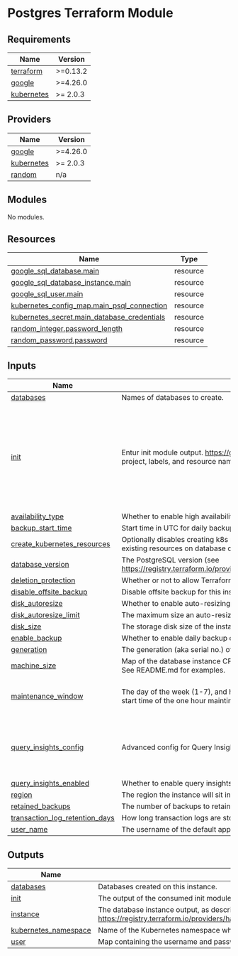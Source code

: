 # Postgres Terraform Module #

<!-- BEGIN_TF_DOCS -->
## Requirements

| Name | Version |
|------|---------|
| <a name="requirement_terraform"></a> [terraform](#requirement\_terraform) | >=0.13.2 |
| <a name="requirement_google"></a> [google](#requirement\_google) | >=4.26.0 |
| <a name="requirement_kubernetes"></a> [kubernetes](#requirement\_kubernetes) | >= 2.0.3 |

## Providers

| Name | Version |
|------|---------|
| <a name="provider_google"></a> [google](#provider\_google) | >=4.26.0 |
| <a name="provider_kubernetes"></a> [kubernetes](#provider\_kubernetes) | >= 2.0.3 |
| <a name="provider_random"></a> [random](#provider\_random) | n/a |

## Modules

No modules.

## Resources

| Name | Type |
|------|------|
| [google_sql_database.main](https://registry.terraform.io/providers/hashicorp/google/latest/docs/resources/sql_database) | resource |
| [google_sql_database_instance.main](https://registry.terraform.io/providers/hashicorp/google/latest/docs/resources/sql_database_instance) | resource |
| [google_sql_user.main](https://registry.terraform.io/providers/hashicorp/google/latest/docs/resources/sql_user) | resource |
| [kubernetes_config_map.main_psql_connection](https://registry.terraform.io/providers/hashicorp/kubernetes/latest/docs/resources/config_map) | resource |
| [kubernetes_secret.main_database_credentials](https://registry.terraform.io/providers/hashicorp/kubernetes/latest/docs/resources/secret) | resource |
| [random_integer.password_length](https://registry.terraform.io/providers/hashicorp/random/latest/docs/resources/integer) | resource |
| [random_password.password](https://registry.terraform.io/providers/hashicorp/random/latest/docs/resources/password) | resource |

## Inputs

| Name | Description | Type | Default | Required |
|------|-------------|------|---------|:--------:|
| <a name="input_databases"></a> [databases](#input\_databases) | Names of databases to create. | `list(string)` | n/a | yes |
| <a name="input_init"></a> [init](#input\_init) | Entur init module output. https://github.com/entur/terraform-google-init. Used to determine application name, application project, labels, and resource names. | <pre>object({<br>    app = object({<br>      id         = string<br>      name       = string<br>      owner      = string<br>      project_id = string<br>    })<br>    environment   = string<br>    labels        = map(string)<br>    is_production = bool<br>  })</pre> | n/a | yes |
| <a name="input_availability_type"></a> [availability\_type](#input\_availability\_type) | Whether to enable high availability with automatic failover over multiple zones ('REGIONAL') vs. single zone ('ZONAL'). | `string` | `null` | no |
| <a name="input_backup_start_time"></a> [backup\_start\_time](#input\_backup\_start\_time) | Start time in UTC for daily backup job in the format HH:MM. This is the start time of a 4 hour time window. | `string` | `"00:00"` | no |
| <a name="input_create_kubernetes_resources"></a> [create\_kubernetes\_resources](#input\_create\_kubernetes\_resources) | Optionally disables creating k8s resources -psql-connection and -psql-credentials. Can be used to avoic overwriting existing resources on database creation. | `bool` | `true` | no |
| <a name="input_database_version"></a> [database\_version](#input\_database\_version) | The PostgreSQL version (see https://registry.terraform.io/providers/hashicorp/google/latest/docs/resources/sql_database_instance#database_version). | `string` | `"POSTGRES_14"` | no |
| <a name="input_deletion_protection"></a> [deletion\_protection](#input\_deletion\_protection) | Whether or not to allow Terraform to destroy the instance. | `bool` | `null` | no |
| <a name="input_disable_offsite_backup"></a> [disable\_offsite\_backup](#input\_disable\_offsite\_backup) | Disable offsite backup for this instance. Offsite backup is only applied to production environments. | `bool` | `false` | no |
| <a name="input_disk_autoresize"></a> [disk\_autoresize](#input\_disk\_autoresize) | Whether to enable auto-resizing of the storage disk. | `bool` | `true` | no |
| <a name="input_disk_autoresize_limit"></a> [disk\_autoresize\_limit](#input\_disk\_autoresize\_limit) | The maximum size an auto-resized disk can reach. Default is 500 for production, 50 for non-production. | `number` | `null` | no |
| <a name="input_disk_size"></a> [disk\_size](#input\_disk\_size) | The storage disk size of the instance. Default is 10 (GB). Only takes effect if disk\_autoresize is set to 'false'. | `number` | `10` | no |
| <a name="input_enable_backup"></a> [enable\_backup](#input\_enable\_backup) | Whether to enable daily backup of databases. | `bool` | `true` | no |
| <a name="input_generation"></a> [generation](#input\_generation) | The generation (aka serial no.) of the instance. Starts at 1, ends at 999. Will be padded with leading zeros. | `number` | `1` | no |
| <a name="input_machine_size"></a> [machine\_size](#input\_machine\_size) | Map of the database instance CPU count (cpu) and memory sizes in MB (memory). Optionally, set a tier override (tier). See README.md for examples. | `map` | `null` | no |
| <a name="input_maintenance_window"></a> [maintenance\_window](#input\_maintenance\_window) | The day of the week (1-7), and hour of the day (0-24) in UTC to perform database instance maintenance. This is the start time of the one hour maintinance window. | <pre>object({<br>    day  = number<br>    hour = number<br>  })</pre> | <pre>{<br>  "day": 2,<br>  "hour": 0<br>}</pre> | no |
| <a name="input_query_insights_config"></a> [query\_insights\_config](#input\_query\_insights\_config) | Advanced config for Query Insights. | <pre>object({<br>    query_string_length     = number<br>    record_application_tags = bool<br>    record_client_address   = bool<br>  })</pre> | <pre>{<br>  "query_string_length": 1024,<br>  "record_application_tags": false,<br>  "record_client_address": false<br>}</pre> | no |
| <a name="input_query_insights_enabled"></a> [query\_insights\_enabled](#input\_query\_insights\_enabled) | Whether to enable query insights (7 day retention). | `bool` | `false` | no |
| <a name="input_region"></a> [region](#input\_region) | The region the instance will sit in. | `string` | `"europe-west1"` | no |
| <a name="input_retained_backups"></a> [retained\_backups](#input\_retained\_backups) | The number of backups to retain. Default is 30 for production, 7 for non-production. | `number` | `null` | no |
| <a name="input_transaction_log_retention_days"></a> [transaction\_log\_retention\_days](#input\_transaction\_log\_retention\_days) | How long transaction logs are stored (1-7). | `number` | `7` | no |
| <a name="input_user_name"></a> [user\_name](#input\_user\_name) | The username of the default application user. Defaults to the app ID. | `string` | `null` | no |

## Outputs

| Name | Description |
|------|-------------|
| <a name="output_databases"></a> [databases](#output\_databases) | Databases created on this instance. |
| <a name="output_init"></a> [init](#output\_init) | The output of the consumed init module. |
| <a name="output_instance"></a> [instance](#output\_instance) | The database instance output, as described in https://registry.terraform.io/providers/hashicorp/google/latest/docs/resources/sql_database_instance. |
| <a name="output_kubernetes_namespace"></a> [kubernetes\_namespace](#output\_kubernetes\_namespace) | Name of the Kubernetes namespace where config maps and secrets are deployed. |
| <a name="output_user"></a> [user](#output\_user) | Map containing the username and password of the default application user. |
<!-- END_TF_DOCS -->